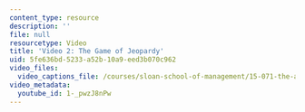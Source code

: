 ```yaml
---
content_type: resource
description: ''
file: null
resourcetype: Video
title: 'Video 2: The Game of Jeopardy'
uid: 5fe636bd-5233-a52b-10a9-eed3b070c962
video_files:
  video_captions_file: /courses/sloan-school-of-management/15-071-the-analytics-edge-spring-2017/text-analytics/man-vs-machine-how-ibm-built-a-jeopardy-champion/video-2-the-game-of-jeopardy/video-2-the-game-of-jeopardy-0/1-_pwzJ8nPw.vtt
video_metadata:
  youtube_id: 1-_pwzJ8nPw
---
```

